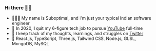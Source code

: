 ### Hi there 👋🏾
<!-- - 🤷🏾‍♂️ My name is Suboptimal¹, and I'm just your typical Indian software engineer -->
- 👨🏾‍💻 My name is Suboptimal, and I'm just your typical Indian software engineer
- 🎥 In 2020, I quit my 6-figure tech job to pursue [YouTube](https://youtube.com/SuboptimalEng) full-time
- 🤔 I keep track of my thoughts, learnings, and struggles on [Twitter](https://twitter.com/SuboptimalEng)
- 🎯 React.js, TypeScript, Three.js, Tailwind CSS, Node.js, GLSL, MongoDB, MySQL
<!-- - 🤔 In my free time, I build tech products to help creators -->
<!-- - ✍🏾 I keep track of my thoughts, learnings, and struggles on [Twitter](https://twitter.com/SuboptimalEng) -->

<!-- ### Tech Stack 
- React
- TypeScript
- Three.js
- Tailwind CSS
- Node.js
- VS Code + Vim
- Docker
-  -->
